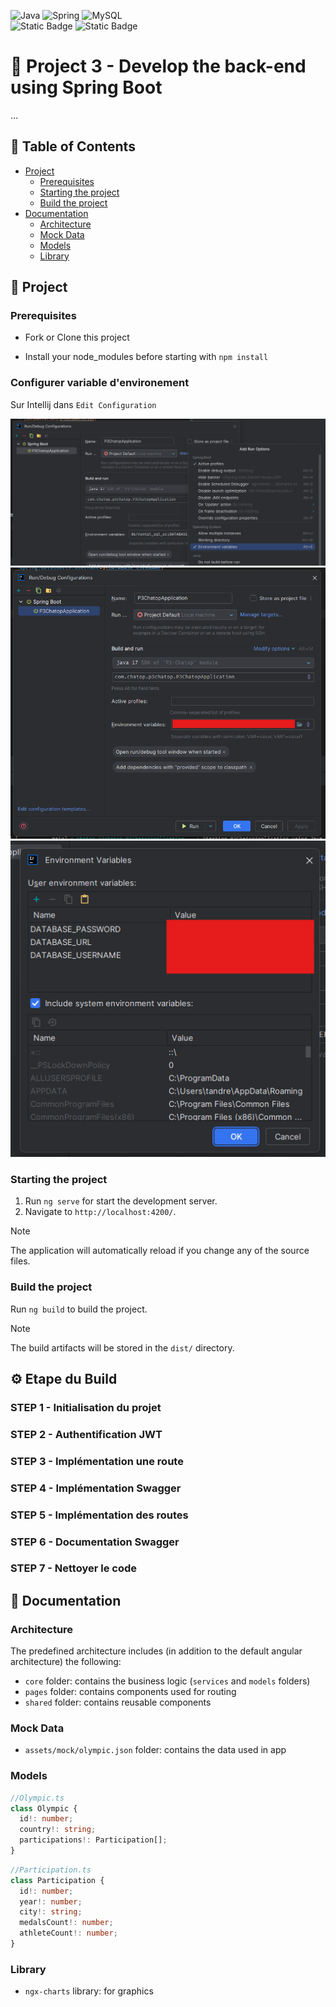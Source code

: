 ![Java](https://img.shields.io/badge/java-%23ED8B00.svg?style=for-the-badge&logo=openjdk&logoColor=white)
![Spring](https://img.shields.io/badge/spring-%236DB33F.svg?style=for-the-badge&logo=spring&logoColor=white)
![MySQL](https://img.shields.io/badge/mysql-4479A1.svg?style=for-the-badge&logo=mysql&logoColor=white)
<br/>
![Static Badge](https://img.shields.io/badge/17-JAVA_version-orange)
![Static Badge](https://img.shields.io/badge/3.3.4-Spring_Boot_version-gree)

# 🚙 Project 3 - Develop the back-end using Spring Boot

...

## 📖 Table of Contents

- [Project](#-project)
    - [Prerequisites](#prerequisites)
    - [Starting the project](#starting-the-project)
    - [Build the project](#build-the-project)
- [Documentation](#-documentation)
    - [Architecture](#architecture)
    - [Mock Data](#models)
    - [Models](#mock-data)
    - [Library](#library)

## 📁 Project

### Prerequisites

- Fork or Clone this project

- Install your node_modules before starting with `npm install`

### Configurer variable d'environement

Sur Intellij dans `Edit Configuration`

![img_1.png](doc/images/img_1.png)
![img.png](doc/images/img.png)
![img_2.png](doc/images/img_2.png)



### Starting the project

1. Run `ng serve` for start the development server.
2. Navigate to `http://localhost:4200/`.

> [!NOTE]
> The application will automatically reload if you change any of the source files.

### Build the project

Run `ng build` to build the project.

> [!NOTE]
> The build artifacts will be stored in the `dist/` directory.

## ⚙️ Etape du Build

### STEP 1 - Initialisation du projet

### STEP 2 - Authentification JWT

### STEP 3 - Implémentation une route

### STEP 4 - Implémentation Swagger

### STEP 5 - Implémentation des routes

### STEP 6 - Documentation Swagger

### STEP 7 - Nettoyer le code

## 📄 Documentation

### Architecture

The predefined architecture includes (in addition to the default angular architecture) the following:

- `core` folder: contains the business logic (`services` and `models` folders)
- `pages` folder: contains components used for routing
- `shared` folder: contains reusable components

### Mock Data

- `assets/mock/olympic.json` folder: contains the data used in app

### Models

```typescript
//Olympic.ts
class Olympic {
  id!: number;
  country!: string;
  participations!: Participation[];
}
```

```typescript
//Participation.ts
class Participation {
  id!: number;
  year!: number;
  city!: string;
  medalsCount!: number;
  athleteCount!: number;
}
```

### Library

- `ngx-charts` library: for graphics
